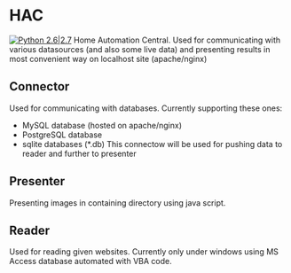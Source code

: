 # HAC
[![Python 2.6|2.7](https://img.shields.io/badge/python-2.6|2.7-yellow.svg)](https://www.python.org/)
Home Automation Central.
Used for communicating with various datasources (and also some live data) and presenting results in most convenient way on localhost site (apache/nginx)

## Connector
Used for communicating with databases. Currently supporting these ones:
- MySQL database (hosted on apache/nginx)
- PostgreSQL database
- sqlite databases (*.db)
This connectow will be used for pushing data to reader and further to presenter

## Presenter
Presenting images in containing directory using java script.

## Reader
Used for reading given websites.
Currently only under windows using MS Access database automated with VBA code.
